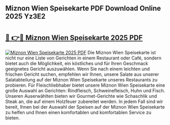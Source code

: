 ## Miznon Wien Speisekarte PDF Download Online 2025 Yz3E2

# <h2><a href="http://gc8jjw.nevu.top/?p=Miznon+Wien+Speisekarte">🔗 👉🔴 Miznon Wien Speisekarte 2025 PDF</a></h2>

[![Miznon Wien Speisekarte 2025 PDF](https://i.imgur.com/dBaPXMq.png)](http://gc8jjw.nevu.top/?p=Miznon+Wien+Speisekarte)
Die Miznon Wien Speisekarte ist nicht nur eine Liste von Gerichten in einem Restaurant oder Café, sondern bietet auch die Möglichkeit, ein köstliches und für Ihren Geschmack geeignetes Gericht auszuwählen. Wenn Sie nach einem leichten und frischen Gericht suchen, empfehlen wir Ihnen, unsere Salate aus unserer Salatabteilung auf der Miznon Wien Speisekarte unseres Restaurants zu probieren. Für Fleischliebhaber bietet unsere Miznon Wien Speisekarte eine große Auswahl an Gerichten: Rindfleisch, Schweinefleisch, Huhn und Fisch. Unseren Auserwählten bieten wir Gourmet-Gerichte wie Schaschlik und Steak an, die auf einem Holzfeuer zubereitet werden. In jedem Fall sind wir bereit, Ihnen bei der Auswahl der Speisen auf der Miznon Wien Speisekarte zu helfen und Ihnen einen komfortablen und komfortablen Service zu bieten.

